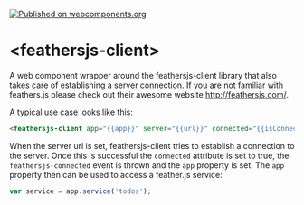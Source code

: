 [![Published on webcomponents.org](https://img.shields.io/badge/webcomponents.org-published-blue.svg)](https://beta.webcomponents.org/element/owner/my-element)
# \<feathersjs-client\>

A web component wrapper around the feathersjs-client library that also takes care of establishing a server connection. If you are not familiar with feathers.js please check out their awesome website http://feathersjs.com/.

A typical use case looks like this:
```html
<feathersjs-client app="{{app}}" server="{{url}}" connected="{{isConnected}}"></feathersjs-client>
```

When the server url is set, feathersjs-client tries to establish a connection to the server. Once this is successful
the `connected` attribute is set to true, the `feathersjs-connected` event is thrown and the `app` property is set.
The `app` property then can be used to access a feather.js service:

```javascript
var service = app.service('todos');
```
